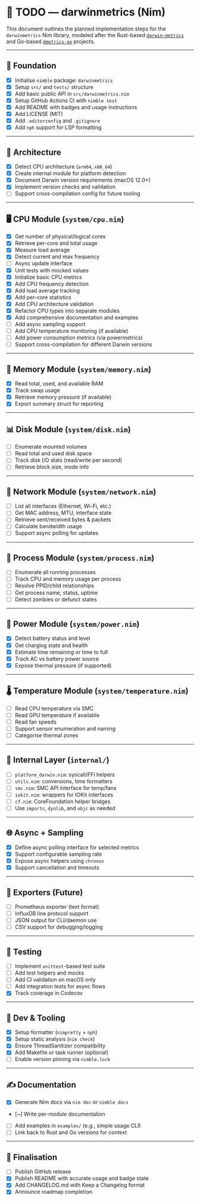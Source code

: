 # 📝 TODO — darwinmetrics (Nim)

This document outlines the planned implementation steps for the `darwinmetrics` Nim library, modeled after the Rust-based [`darwin-metrics`](https://github.com/sm-moshi/darwin-metrics) and Go-based [`dmetrics-go`](https://github.com/sm-moshi/dmetrics-go) projects.

---

## 🧱 Foundation

- [x] Initialise `nimble` package: `darwinmetrics`
- [x] Setup `src/` and `tests/` structure
- [x] Add basic public API in `src/darwinmetrics.nim`
- [x] Setup GitHub Actions CI with `nimble test`
- [x] Add README with badges and usage instructions
- [x] Add LICENSE (MIT)
- [x] Add `.editorconfig` and `.gitignore`
- [x] Add `nph` support for LSP formatting

---

## 🧠 Architecture

- [x] Detect CPU architecture (`arm64`, `x86_64`)
- [x] Create internal module for platform detection
- [x] Document Darwin version requirements (macOS 12.0+)
- [x] Implement version checks and validation
- [ ] Support cross-compilation config for future tooling

---

## 🖥️ CPU Module (`system/cpu.nim`)

- [x] Get number of physical/logical cores
- [x] Retrieve per-core and total usage
- [x] Measure load average
- [x] Detect current and max frequency
- [ ] Async update interface
- [x] Unit tests with mocked values
- [x] Initialize basic CPU metrics
- [x] Add CPU frequency detection
- [x] Add load average tracking
- [x] Add per-core statistics
- [x] Add CPU architecture validation
- [x] Refactor CPU types into separate modules
- [x] Add comprehensive documentation and examples
- [ ] Add async sampling support
- [ ] Add CPU temperature monitoring (if available)
- [ ] Add power consumption metrics (via powermetrics)
- [ ] Support cross-compilation for different Darwin versions

---

## 💾 Memory Module (`system/memory.nim`)

- [x] Read total, used, and available RAM
- [x] Track swap usage
- [x] Retrieve memory pressure (if available)
- [x] Export summary struct for reporting

---

## 📊 Disk Module (`system/disk.nim`)

- [ ] Enumerate mounted volumes
- [ ] Read total and used disk space
- [ ] Track disk I/O stats (read/write per second)
- [ ] Retrieve block size, inode info

---

## 📡 Network Module (`system/network.nim`)

- [ ] List all interfaces (Ethernet, Wi-Fi, etc.)
- [ ] Get MAC address, MTU, interface state
- [ ] Retrieve sent/received bytes & packets
- [ ] Calculate bandwidth usage
- [ ] Support async polling for updates

---

## 🧵 Process Module (`system/process.nim`)

- [ ] Enumerate all running processes
- [ ] Track CPU and memory usage per process
- [ ] Resolve PPID/child relationships
- [ ] Get process name, status, uptime
- [ ] Detect zombies or defunct states

---

## 🔋 Power Module (`system/power.nim`)

- [x] Detect battery status and level
- [x] Get charging state and health
- [x] Estimate time remaining or time to full
- [x] Track AC vs battery power source
- [x] Expose thermal pressure (if supported)

---

## 🌡️ Temperature Module (`system/temperature.nim`)

- [ ] Read CPU temperature via SMC
- [ ] Read GPU temperature if available
- [ ] Read fan speeds
- [ ] Support sensor enumeration and naming
- [ ] Categorise thermal zones

---

## 🧬 Internal Layer (`internal/`)

- [ ] `platform_darwin.nim`: syscall/FFI helpers
- [ ] `utils.nim`: conversions, time formatters
- [ ] `smc.nim`: SMC API interface for temp/fans
- [ ] `iokit.nim`: wrappers for IOKit interfaces
- [ ] `cf.nim`: CoreFoundation helper bridges
- [ ] Use `importc`, `dynlib`, and `objc` as needed

---

## 🌐 Async + Sampling

- [x] Define async polling interface for selected metrics
- [x] Support configurable sampling rate
- [x] Expose async helpers using `chronos`
- [x] Support cancellation and timeouts

---

## 🔌 Exporters (Future)

- [ ] Prometheus exporter (text format)
- [ ] InfluxDB line protocol support
- [ ] JSON output for CLI/daemon use
- [ ] CSV support for debugging/logging

---

## 🧪 Testing

- [ ] Implement `unittest`-based test suite
- [ ] Add test helpers and mocks
- [ ] Add CI validation on macOS only
- [ ] Add integration tests for async flows
- [x] Track coverage in Codecov

---

## 🧹 Dev & Tooling

- [x] Setup formatter (`nimpretty` + `nph`)
- [x] Setup static analysis (`nim check`)
- [x] Ensure ThreadSanitizer compatibility
- [x] Add Makefile or task runner (optional)
- [ ] Enable version pinning via `nimble.lock`

---

## ✍️ Documentation

- [x] Generate Nim docs via `nim doc` or `nimble docs`
- [~] Write per-module documentation
- [ ] Add examples in `examples/` (e.g., simple usage CLI)
- [ ] Link back to Rust and Go versions for context

---

## 📄 Finalisation

- [ ] Publish GitHub release
- [x] Publish README with accurate usage and badge state
- [x] Add CHANGELOG.md with Keep a Changelog format
- [x] Announce roadmap completion
